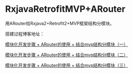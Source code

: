 # RxjavaRetrofitMVP+ARouter
用ARouter给Rxjava2+Retrofit2+MVP框架结构分模块。

搭建过程博客地址：

[模块化开发步骤 + ARouter的使用 + 结合mvp结构分模块（一）](https://blog.csdn.net/qq_35584878/article/details/99459730)

[模块化开发步骤 + ARouter的使用 + 结合mvp结构分模块（二）](https://blog.csdn.net/qq_35584878/article/details/99461182)

[模块化开发步骤 + ARouter的使用 + 结合mvp结构分模块（三）](https://blog.csdn.net/qq_35584878/article/details/99461472)
